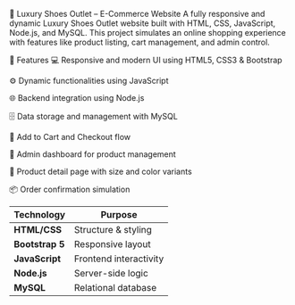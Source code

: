 👟 Luxury Shoes Outlet – E-Commerce Website
A fully responsive and dynamic Luxury Shoes Outlet website built with HTML, CSS, JavaScript, Node.js, and MySQL. This project simulates an online shopping experience with features like product listing, cart management, and admin control.

📌 Features
💻 Responsive and modern UI using HTML5, CSS3 & Bootstrap

⚙️ Dynamic functionalities using JavaScript

🌐 Backend integration using Node.js 

🗄️ Data storage and management with MySQL

🛒 Add to Cart and Checkout flow

🔐 Admin dashboard for product management

🧾 Product detail page with size and color variants

📦 Order confirmation simulation

| Technology      | Purpose                |
| --------------- | ---------------------- |
| **HTML/CSS**    | Structure & styling    |
| **Bootstrap 5** | Responsive layout      |
| **JavaScript**  | Frontend interactivity |
| **Node.js**     | Server-side logic      |
| **MySQL**       | Relational database    |



